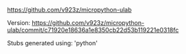 https://github.com/v923z/micropython-ulab

Version: https://github.com/v923z/micropython-ulab/commit/c71920e18636a1e8350cb22d53b119221e0318fc

Stubs generated using: 
'python'